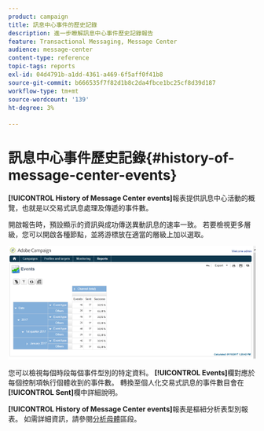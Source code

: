 ```yaml
---
product: campaign
title: 訊息中心事件的歷史記錄
description: 進一步瞭解訊息中心事件歷史記錄報告
feature: Transactional Messaging, Message Center
audience: message-center
content-type: reference
topic-tags: reports
exl-id: 04d4791b-a1dd-4361-a469-6f5aff0f41b8
source-git-commit: b666535f7f82d1b8c2da4fbce1bc25cf8d39d187
workflow-type: tm+mt
source-wordcount: '139'
ht-degree: 3%

---
```


# 訊息中心事件歷史記錄{#history-of-message-center-events}



**[!UICONTROL History of Message Center events]**&#x200B;報表提供訊息中心活動的概覽，也就是以交易式訊息處理及傳遞的事件數。

開啟報告時，預設顯示的資訊與成功傳送異動訊息的速率一致。 若要檢視更多層級，您可以開啟各種節點，並將游標放在適當的層級上加以選取。

![](assets/messagecenter_reporting_001.png)

您可以檢視每個時段每個事件型別的特定資料。 **[!UICONTROL Events]**&#x200B;欄對應於每個控制項執行個體收到的事件數。 轉換至個人化交易式訊息的事件數目會在&#x200B;**[!UICONTROL Sent]**&#x200B;欄中詳細說明。

**[!UICONTROL History of Message Center events]**&#x200B;報表是樞紐分析表型別報表。 如需詳細資訊，請參閱[分析母體](../../reporting/using/about-descriptive-analysis.md)區段。
